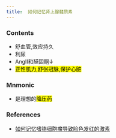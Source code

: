 ```yaml
---
title:  如何记忆肾上腺髓质素
--- 
```


### Contents
- 舒血管,效应持久
- 利尿
- AngⅡ和醛固酮↓
- <mark>正性肌力,舒张冠脉,保护心脏</mark>

### Mnmonic
- 是理想的<mark>降压药</mark>

### References
- [如何记忆嗜铬细胞瘤导致脸色发红的激素](/如何记忆嗜铬细胞瘤导致脸色发红的激素)
